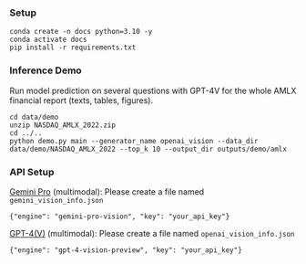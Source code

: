 ### Setup

```
conda create -n docs python=3.10 -y
conda activate docs
pip install -r requirements.txt
```

### Inference Demo

Run model prediction on several questions with GPT-4V for the whole AMLX financial report (texts, tables, figures).

```
cd data/demo
unzip NASDAQ_AMLX_2022.zip
cd ../..
python demo.py main --generator_name openai_vision --data_dir data/demo/NASDAQ_AMLX_2022 --top_k 10 --output_dir outputs/demo/amlx
```

### API Setup

[Gemini Pro](https://ai.google.dev/tutorials/python_quickstart?hl=en) (multimodal): Please create a file
named `gemini_vision_info.json`

```
{"engine": "gemini-pro-vision", "key": "your_api_key"}
```

[GPT-4(V)](https://platform.openai.com/docs/guides/vision) (multimodal): Please create a file
named `openai_vision_info.json`

```
{"engine": "gpt-4-vision-preview", "key": "your_api_key"}
```

